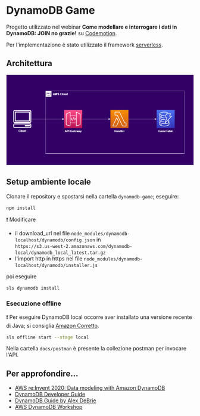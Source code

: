 # DynamoDB Game

Progetto utilizzato nel webinar **Come modellare e interrogare i dati in DynamoDB: JOIN no grazie!** su [Codemotion](https://www.codemotion.com/).

Per l'implementazione è stato utilizzato il framework [serverless](https://www.serverless.com/).

## Architettura
![Architettura](docs/images/architettura.png)

## Setup ambiente locale

Clonare il repository e spostarsi nella cartella `dynamodb-game`; eseguire:

```bash
npm install
```


:exclamation: Modificare 
* il download_url nel file `node_modules/dynamodb-localhost/dynamodb/config.json` in  
`https://s3.us-west-2.amazonaws.com/dynamodb-local/dynamodb_local_latest.tar.gz`
* l'import http in https
nel file `node_modules/dynamodb-localhost/dynamodb/installer.js`

poi eseguire

```bash
sls dynamodb install
```

### Esecuzione offline

:exclamation: Per eseguire DynamoDB local occorre aver installato una versione recente di Java;
si consiglia [Amazon Corretto](https://aws.amazon.com/it/corretto/).

```bash
sls offline start --stage local
```

Nella cartella `docs/postman` è presente la collezione postman per invocare l'API.

## Per approfondire...

* [AWS re:Invent 2020: Data modeling with Amazon DynamoDB](https://www.youtube.com/watch?v=fiP2e-g-r4g)
* [DynamoDB Developer Guide](https://docs.aws.amazon.com/amazondynamodb/latest/developerguide)
* [DynamoDB Guide by Alex DeBrie](https://www.dynamodbguide.com/)
* [AWS DynamoDB Workshop](https://amazon-dynamodb-labs.workshop.aws/)

